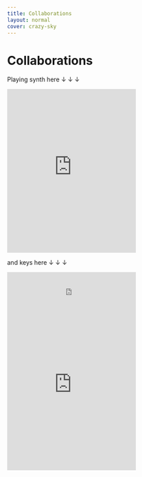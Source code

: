 ```yaml
---
title: Collaborations
layout: normal
cover: crazy-sky
---
```


<h1>Collaborations</h1>

<div class="collabitem">
	<p class="articletext">Playing synth here &#8595; &#8595; &#8595;</p>
	<iframe src="https://open.spotify.com/embed/album/0iwleQ7Kx0yhiXL0C3BBhZ" width="300" height="380" frameborder="0" allowtransparency="true" allow="encrypted-media"></iframe>
</div>

<div class="collabitem">
	<p class="articletext">and keys here &#8595; &#8595; &#8595;</p>
	<iframe src="https://open.spotify.com/embed/album/0C6QqSseHNh4UWK3Xlwcb4" width="300" height="80" frameborder="0" allowtransparency="true" allow="encrypted-media"></iframe>
	<iframe src="https://open.spotify.com/embed/album/4MCeHoGjpqhkfdBIhHJSFi" width="300" height="380" frameborder="0" allowtransparency="true" allow="encrypted-media"></iframe>
</div>
